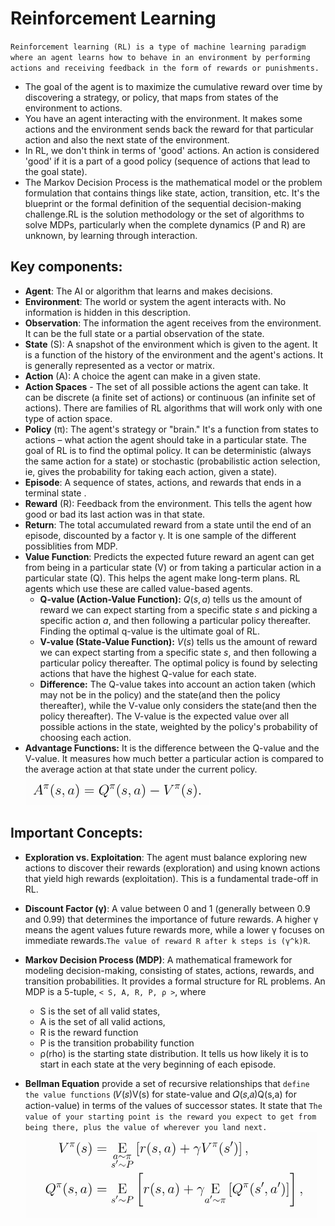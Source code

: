 # Reinforcement Learning 
`Reinforcement learning (RL) is a type of machine learning paradigm where an agent learns how to behave in an environment by performing actions and receiving feedback in the form of rewards or punishments.` 
- The goal of the agent is to maximize the cumulative reward over time by discovering a strategy, or policy, that maps from states of the environment to actions.
- You have an agent interacting with the environment. It makes some actions and the environment sends back the reward for that particular action and also the next state of the environment.
- In RL, we don't think in terms of 'good' actions. An action is considered 'good' if it is a part of a good policy (sequence of actions that lead to the goal state).
- The Markov Decision Process is the mathematical model or the problem formulation that contains things like state, action, transition, etc. It's the blueprint or the formal definition of the sequential decision-making challenge.RL is the solution methodology or the set of algorithms to solve MDPs, particularly when the complete dynamics (P and R) are unknown, by learning through interaction.

## Key components:
- **Agent**: The AI or algorithm that learns and makes decisions.
- **Environment**: The world or system the agent interacts with. No information is hidden in this description.
- **Observation**: The information the agent receives from the environment. It can be the full state or a partial observation of the state.
- **State** (S): A snapshot of the environment which is given to the agent. It is a function of the history of the environment and the agent's actions. It is generally represented as a vector or matrix.
- **Action** (A): A choice the agent can make in a given state.
- **Action Spaces** - The set of all possible actions the agent can take. It can be discrete (a finite set of actions) or continuous (an infinite set of actions). There are families of RL algorithms that will work only with one type of action space.
- **Policy** (π): The agent's strategy or "brain." It's a function from states to actions – what action the agent should take in a particular state. The goal of RL is to find the optimal policy. It can be deterministic (always the same action for a state) or stochastic (probabilistic action selection, ie, gives the probability for taking each action, given a state).
- **Episode**: A sequence of states, actions, and rewards that ends in a terminal state .
- **Reward** (R): Feedback from the environment. This tells the agent how good or bad its last action was in that state.
- **Return**: The total accumulated reward from a state until the end of an episode, discounted by a factor γ. It is one sample of the different possiblities from MDP.
- **Value Function**: Predicts the expected future reward an agent can get from being in a particular state (V) or from taking a particular action in a particular state (Q). This helps the agent make long-term plans. RL agents which use these are called value-based agents.
    - **Q-value (Action-Value Function):** $Q(s, a)$ tells us the amount of reward we can expect starting from a specific state $s$ and picking a specific action $a$, and then following a particular policy thereafter. Finding the optimal q-value is the ultimate goal of RL.
    - **V-value (State-Value Function):** $V(s)$ tells us the amount of reward we can expect starting from a specific state $s$, and then following a particular policy thereafter. The optimal policy is found by selecting actions that have the highest Q-value for each state.
    - **Difference:** The Q-value takes into account an action taken (which may not be in the policy) and the state(and then the policy thereafter), while the V-value only considers the state(and then the policy thereafter). The V-value is the expected value over all possible actions in the state, weighted by the policy's probability of choosing each action.
- **Advantage Functions:** It is the difference between the Q-value and the V-value. It measures how much better a particular action is compared to the average action at that state under the current policy.
![alt text](image-5.png)
## Important Concepts:
- **Exploration vs. Exploitation**: The agent must balance exploring new actions to discover their rewards (exploration) and using known actions that yield high rewards (exploitation). This is a fundamental trade-off in RL.
- **Discount Factor (γ)**: A value between 0 and 1 (generally between 0.9 and 0.99) that determines the importance of future rewards. A higher γ means the agent values future rewards more, while a lower γ focuses on immediate rewards.`The value of reward R after k steps is (γ^k)R`.
- **Markov Decision Process (MDP)**: A mathematical framework for modeling decision-making, consisting of states, actions, rewards, and transition probabilities. It provides a formal structure for RL problems.
An MDP is a 5-tuple, `< S, A, R, P, ρ >`, where
    - S is the set of all valid states,
    - A is the set of all valid actions,
    - R is the reward function
    - P is the transition probability function
    - ρ(rho) is the starting state distribution. It tells us how likely it is to start in each state at the very beginning of each episode.

- **Bellman Equation** provide a set of recursive relationships that `define the value functions` (𝑉(𝑠)V(s) for state-value and 𝑄(𝑠,𝑎)Q(s,a) for action-value) in terms of the values of successor states. It state that `The value of your starting point is the reward you expect to get from being there, plus the value of wherever you land next.`
![alt text](image-4.png)